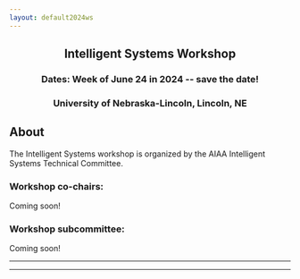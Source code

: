 ```yaml
---
layout: default2024ws
---
```


<h2 align="center">Intelligent Systems Workshop</h2>
<h3 align="center">Dates: Week of June 24 in 2024 -- save the date!</h3>
<h3 align="center">University of Nebraska-Lincoln, Lincoln, NE</h3>

## About
The Intelligent Systems workshop is organized by the AIAA Intelligent Systems Technical Committee.

### Workshop co-chairs:
Coming soon!
<!--Daniel Selva (Texas A&M University)  
Nisar Ahmed (University of Colorado Boulder)  -->

### Workshop subcommittee:
Coming soon!
<!--David Casbeer (AFRL)  
Cody Fleming (University of Virginia)  
Kerianne Hobbs (AFRL)  
Ksenia Kolcio (Okean Solutions)  
Amanda Lampton (Systems Technology, Inc.)  
Hannah Lehman (Texas A&M University)  
Hever Moncayo (Embry-Riddle Aeronautical University)  
Sirisha Rangavajhala (Draper Laboratory)  
Rajnikant Sharma (University of Cincinatti)  
Elena Shrestha (Johns Hopkins Applied Physics Lab)  
Steven Snyder (NASA Langley Research Center)  
Jay Wilhelm (Ohio University)  -->

* * *
* * *

<!-- --end-of-page-- -->
